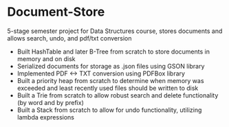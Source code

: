 # Document-Store
5-stage semester project for Data Structures course, stores documents and allows search, undo, and pdf/txt conversion

- Built HashTable and later B-Tree from scratch to store documents in memory and on disk
- Serialized documents for storage as .json files using GSON library
- Implemented PDF <-> TXT conversion using PDFBox library
- Built a priority heap from scratch to determine when memory was exceeded and least recently used files should be written to disk
- Built a Trie from scratch to allow robust search and delete functionality (by word and by prefix)
- Built a Stack from scratch to allow for undo functionality, utilizing lambda expressions
